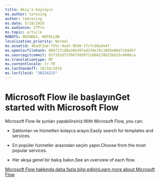 ```yaml
---
title: Akış'a başlayın
ms.author: toresing
author: tomresing
ms.date: 5/18/2018
ms.audience: ITPro
ms.topic: article
ROBOTS: NOINDEX, NOFOLLOW
localization_priority: Normal
ms.assetid: 46adf2ae-f55c-4ae5-9540-7fcfcb0a3e4f
ms.openlocfilehash: 008f17cd8e266497ad339e79c2095e06d7184d67
ms.sourcegitcommit: 037331d71f06750d972c0b6278b23bb15c4806ca
ms.translationtype: MT
ms.contentlocale: tr-TR
ms.lasthandoff: 10/18/2019
ms.locfileid: "36524215"
---
```

# <a name="get-started-with-microsoft-flow"></a><span data-ttu-id="aad4d-102">Microsoft Flow ile başlayın</span><span class="sxs-lookup"><span data-stu-id="aad4d-102">Get started with Microsoft Flow</span></span>

<span data-ttu-id="aad4d-103">Microsoft Flow ile şunları yapabilirsiniz:</span><span class="sxs-lookup"><span data-stu-id="aad4d-103">With Microsoft Flow, you can:</span></span>
  
- <span data-ttu-id="aad4d-104">Şablonları ve hizmetleri kolayca arayın.</span><span class="sxs-lookup"><span data-stu-id="aad4d-104">Easily search for templates and services.</span></span>
    
- <span data-ttu-id="aad4d-105">En popüler hizmetler arasından seçim yapın.</span><span class="sxs-lookup"><span data-stu-id="aad4d-105">Choose from the most popular services.</span></span>
    
- <span data-ttu-id="aad4d-106">Her akışa genel bir bakış bakın.</span><span class="sxs-lookup"><span data-stu-id="aad4d-106">See an overview of each flow.</span></span>
    
[<span data-ttu-id="aad4d-107">Microsoft Flow hakkında daha fazla bilgi edinin</span><span class="sxs-lookup"><span data-stu-id="aad4d-107">Learn more about Microsoft Flow</span></span>](https://go.microsoft.com/fwlink/?linkid=874446)
  

